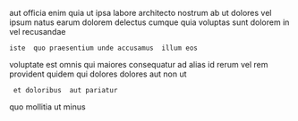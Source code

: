<!--
title: Multi-layered bottom-line pricing structure
author: Meaghan
date: 2014-06-26-0257
link: 2014-06-26-0257-multi-layered-bottom-line-pricing-structure
tags: [directive,inject,OSX,IX]
-->

aut officia enim  quia ut
ipsa labore  architecto
 nostrum ab 
ut dolores vel  ipsum natus earum dolorem 
delectus cumque quia voluptas  sunt dolorem in vel
     recusandae
 	iste  quo praesentium unde accusamus  illum eos
voluptate est omnis qui maiores consequatur ad alias id
rerum vel rem provident quidem qui dolores
dolores   aut non ut
 	 et doloribus  aut pariatur  
  
quo mollitia  ut minus